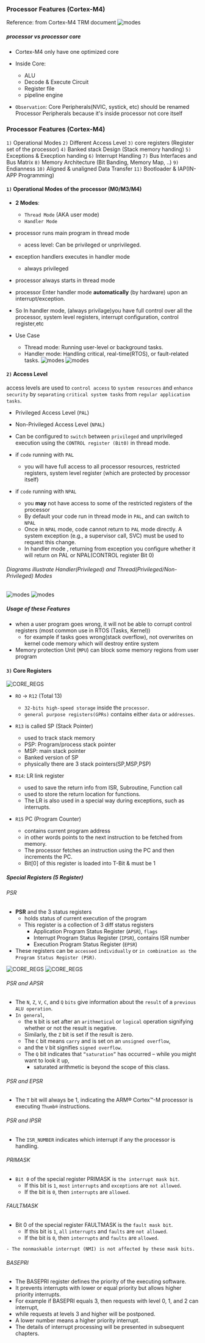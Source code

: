 ### Processor Features (Cortex-M4)

Reference: from Cortex-M4 TRM document
![modes](../imgs/pf1.JPG)

##### processor vs processor core

- Cortex-M4 only have one optimized core
- Inside Core:

  - ALU
  - Decode & Execute Circuit
  - Register file
  - pipeline engine

- `Observation`: Core Peripherals(NVIC, systick, etc) should be renamed Processor Peripherals because it's inside processor not core itself

### Processor Features (Cortex-M4)

`1)` Operational Modes
`2)` Different Access Level
`3)` core registers (Register set of the processor)
`4)` Banked stack Design (Stack memory handing)
`5)` Exceptions & Execption handing
`6)` Interrupt Handling
`7)` Bus Interfaces and Bus Matrix
`8)` Memory Architecture (Bit Banding, Memory Map, ..)
`9)` Endianness
`10)` Aligned & unaligned Data Transfer
`11)` Bootloader & IAP(IN-APP Programming)

#### `1)` Operational Modes of the processor (M0/M3/M4)

- **2 Modes**:

  - `Thread Mode` (AKA user mode)
  - `Handler Mode`

- processor runs main program in thread mode
  - acess level: Can be privileged or unprivileged.
- exception handlers executes in handler mode
  - always privileged
- processor always starts in thread mode
- processor Enter handler mode **automatically** (by hardware) upon an interrupt/exception.
- So In handler mode, (always privilage)you have full control over all the processor, system level registers, interrupt configuration, control register,etc
- Use Case
  - Thread mode: Running user-level or background tasks.
  - Handler mode: Handling critical, real-time(RTOS), or fault-related tasks.
    ![modes](../imgs/pf2.JPG)
    ![modes](../imgs/pf3.JPG)

#### `2)` Access Level

access levels are used to `control access` to `system resources` and `enhance security` by `separating` `critical system tasks` from `regular application tasks`.

- Privileged Access Level (`PAL`)
- Non-Privileged Access Level (`NPAL`)

- Can be configured to `switch` between `privileged` and unprivileged execution using the `CONTROL register (Bit0)` in thread mode.

- if `code` running with `PAL`
  - you will have full access to all processor resources, restricted registers, system level register (which are protected by processor itself)
- if `code` running with `NPAL`
  - you **may** not have access to some of the restricted registers of the processor
  - By default your code run in thread mode in `PAL`, and can switch to `NPAL`
  - Once in `NPAL` mode, code cannot return to `PAL` mode directly. A system exception (e.g., a supervisor call, SVC) must be used to request this change.
  - In handler mode , returning from exception you configure whether it will return on PAL or NPAL(CONTROL register Bit 0)

###### Diagrams illustrate Handler(Privileged) and Thread(Privileged/Non-Privileged) Modes

![modes](../imgs/pf5.png)
![modes](../imgs/pf4.png)

##### Usage of these Features

- when a user program goes wrong, it will not be able to corrupt control registers (most common use in RTOS (Tasks, Kernel))
  - for example if tasks goes wrong(stack overflow), not overwrites on kernel code memory which will destroy entire system
- Memory protection Unit (`MPU`) can block some memory regions from user program

#### `3)` Core Registers

![CORE_REGS](../imgs/PF7.JPG)

- `RO` -> `R12` (Total 13)
  - `32-bits high-speed storage` inside the `processor`.
  - `general purpose registers(GPRs)` contains either `data` or `addresses`.
- `R13` is called SP (Stack Pointer)
  - used to track stack memory
  - PSP: Program/process stack pointer
  - MSP: main stack pointer
  - Banked version of SP
  - physically there are 3 stack pointers(SP,MSP,PSP)
- `R14`: LR link register

  - used to save the return info from ISR, Subroutine, Function call
  - used to store the return location for functions.
  - The LR is also used in a special way during exceptions, such as interrupts.

- `R15` PC (Program Counter)
  - contains current program address
  - in other words points to the next instruction to be fetched from memory.
  - The processor fetches an instruction using the PC and then increments the PC.
  - Bit[0] of this register is loaded into T-Bit & must be 1

##### Special Registers (5 Register)

###### PSR

- **PSR** and the 3 status registers
  - holds status of current execution of the program
  - This register is a collection of 3 diff status registers
    - Application Program Status Register (`APSR`), `flags`
    - Interrupt Program Status Register (`IPSR`), contains ISR number
    - Execution Program Status Register (`EPSR`)
- These registers can be `accessed` `individually` or `in combination as the Program Status Register (PSR)`.

![CORE_REGS](../imgs/pf8.JPG)
![CORE_REGS](../imgs/pf9.JPG)

###### PSR and APSR

- The `N`, `Z`, `V`, `C`, and `Q` `bits` give information about the `result` of a `previous ALU operation`.
- `In general`,
  - the `N` bit is set after an `arithmetical` or `logical` operation signifying whether or not the result is negative.
  - Similarly, the `Z` bit is set if the result is zero.
  - The `C` bit means `carry` and is set on an `unsigned overflow`,
  - and the `V` bit signifies `signed overflow`.
  - The `Q` bit indicates that `“saturation”` has occurred – while you might want to look it up,
    - saturated arithmetic is beyond the scope of this class.

###### PSR and EPSR

- The `T` bit will always be 1, indicating the ARM® Cortex™-M processor is executing `Thumb®` instructions.

###### PSR and IPSR

- The `ISR_NUMBER` indicates which interrupt if any the processor is handling.

###### PRIMASK

- `Bit 0` of the special register PRIMASK is `the interrupt mask bit`.
  - If this bit is `1`, `most` `interrupts` and `exceptions` are `not allowed`.
  - If the bit is `0`, then `interrupts` are `allowed`.

###### FAULTMASK

- Bit 0 of the special register FAULTMASK is the `fault mask bit`.
  - If this bit is `1`, `all` `interrupts` and `faults` are `not allowed`.
  - If the bit is `0`, then `interrupts` and `faults` are `allowed`.

`- The nonmaskable interrupt (NMI) is not affected by these mask bits.`

###### BASEPRI

- The BASEPRI register defines the priority of the executing software.
- It prevents interrupts with lower or equal priority but allows higher priority interrupts.
- For example if BASEPRI equals 3, then requests with level 0, 1, and 2 can interrupt,
- while requests at levels 3 and higher will be postponed.
- A lower number means a higher priority interrupt.
- The details of interrupt processing will be presented in subsequent chapters.
